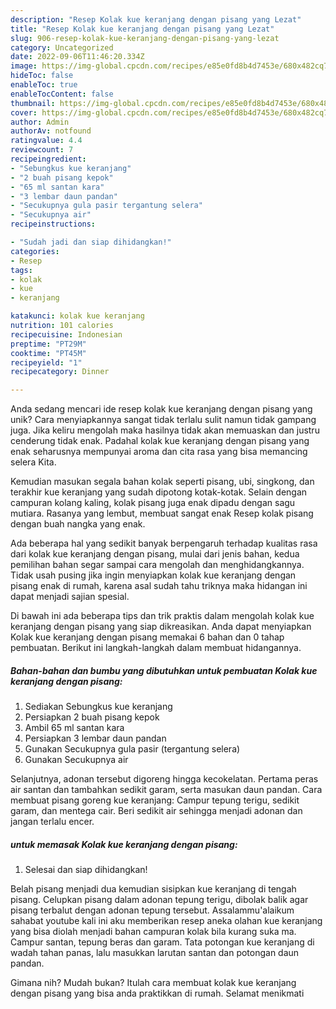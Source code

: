 ```yaml
---
description: "Resep Kolak kue keranjang dengan pisang yang Lezat"
title: "Resep Kolak kue keranjang dengan pisang yang Lezat"
slug: 906-resep-kolak-kue-keranjang-dengan-pisang-yang-lezat
category: Uncategorized
date: 2022-09-06T11:46:20.334Z
image: https://img-global.cpcdn.com/recipes/e85e0fd8b4d7453e/680x482cq70/kolak-kue-keranjang-dengan-pisang-foto-resep-utama.jpg
hideToc: false
enableToc: true
enableTocContent: false
thumbnail: https://img-global.cpcdn.com/recipes/e85e0fd8b4d7453e/680x482cq70/kolak-kue-keranjang-dengan-pisang-foto-resep-utama.jpg
cover: https://img-global.cpcdn.com/recipes/e85e0fd8b4d7453e/680x482cq70/kolak-kue-keranjang-dengan-pisang-foto-resep-utama.jpg
author: Admin
authorAv: notfound
ratingvalue: 4.4
reviewcount: 7
recipeingredient:
- "Sebungkus kue keranjang"
- "2 buah pisang kepok"
- "65 ml santan kara"
- "3 lembar daun pandan"
- "Secukupnya gula pasir tergantung selera"
- "Secukupnya air"
recipeinstructions:

- "Sudah jadi dan siap dihidangkan!"
categories:
- Resep
tags:
- kolak
- kue
- keranjang

katakunci: kolak kue keranjang 
nutrition: 101 calories
recipecuisine: Indonesian
preptime: "PT29M"
cooktime: "PT45M"
recipeyield: "1"
recipecategory: Dinner

---
```





Anda sedang mencari ide resep kolak kue keranjang dengan pisang yang unik? Cara menyiapkannya sangat tidak terlalu sulit namun tidak gampang juga. Jika keliru mengolah maka hasilnya tidak akan memuaskan dan justru cenderung tidak enak. Padahal kolak kue keranjang dengan pisang yang enak seharusnya mempunyai aroma dan cita rasa yang bisa memancing selera Kita.





Kemudian masukan segala bahan kolak seperti pisang, ubi, singkong, dan terakhir kue keranjang yang sudah dipotong kotak-kotak. Selain dengan campuran kolang kaling, kolak pisang juga enak dipadu dengan sagu mutiara. Rasanya yang lembut, membuat sangat enak Resep kolak pisang dengan buah nangka yang enak.

Ada beberapa hal yang sedikit banyak berpengaruh terhadap kualitas rasa dari kolak kue keranjang dengan pisang, mulai dari jenis bahan, kedua pemilihan bahan segar sampai cara mengolah dan menghidangkannya. Tidak usah pusing jika ingin menyiapkan kolak kue keranjang dengan pisang enak di rumah, karena asal sudah tahu triknya maka hidangan ini dapat menjadi sajian spesial.






Di bawah ini ada beberapa tips dan trik praktis dalam mengolah kolak kue keranjang dengan pisang yang siap dikreasikan. Anda dapat menyiapkan Kolak kue keranjang dengan pisang memakai 6 bahan dan 0 tahap pembuatan. Berikut ini langkah-langkah dalam membuat hidangannya.

<!--inarticleads1-->

##### Bahan-bahan dan bumbu yang dibutuhkan untuk pembuatan Kolak kue keranjang dengan pisang:

1. Sediakan Sebungkus kue keranjang
1. Persiapkan 2 buah pisang kepok
1. Ambil 65 ml santan kara
1. Persiapkan 3 lembar daun pandan
1. Gunakan Secukupnya gula pasir (tergantung selera)
1. Gunakan Secukupnya air


Selanjutnya, adonan tersebut digoreng hingga kecokelatan. Pertama peras air santan dan tambahkan sedikit garam, serta masukan daun pandan. Cara membuat pisang goreng kue keranjang: Campur tepung terigu, sedikit garam, dan mentega cair. Beri sedikit air sehingga menjadi adonan dan jangan terlalu encer. 

<!--inarticleads2-->

#####  untuk memasak Kolak kue keranjang dengan pisang:


1. Selesai dan siap dihidangkan!

Belah pisang menjadi dua kemudian sisipkan kue keranjang di tengah pisang. Celupkan pisang dalam adonan tepung terigu, dibolak balik agar pisang terbalut dengan adonan tepung tersebut. Assalammu&#39;alaikum sahabat youtube kali ini aku memberikan resep aneka olahan kue keranjang yang bisa diolah menjadi bahan campuran kolak bila kurang suka ma. Campur santan, tepung beras dan garam. Tata potongan kue keranjang di wadah tahan panas, lalu masukkan larutan santan dan potongan daun pandan. 

Gimana nih? Mudah bukan? Itulah cara membuat kolak kue keranjang dengan pisang yang bisa anda praktikkan di rumah. Selamat menikmati
